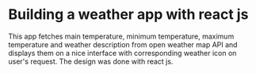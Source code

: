 # Building a weather app with react js

This app fetches main temperature, minimum temperature, maximum temperature and weather description from open weather map API and displays them on a nice interface with corresponding weather icon on user's request.
The design was done with react js.
